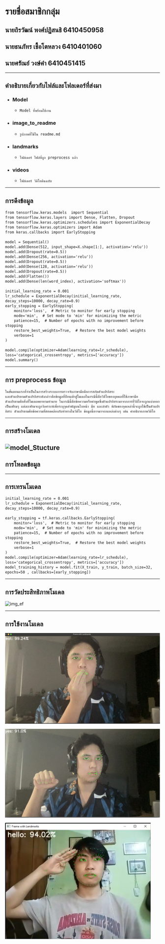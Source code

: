 # รายชื่อสมาชิกกลุ่ม
## นายถิรวัฒน์ พงศ์ปฏิสนธิ 6410450958
## นายธนภัทร เชื้อโตหลวง 6410401060  
## นายศรัณย์  วงษ์คำ 6410451415 

---
## คำอธิบายเกี่ยวกับไฟล์และโฟลเดอร์ที่ส่งมา
- ### Model
	- `Model ที่พร้อมใช้งาน`
- ### image_to_readme
	- `รูปภาพที่ใช้ใน readme.md`
- ### landmarks
	-  `โฟล์เดอร์ ไฟล์ที่ถูก preprocess แล้ว`
- ### videos
	-  `โฟล์เดอร์ วิดิโอต้นฉบับ`

---
## การดึงข้อมูล
```
from tensorflow.keras.models  import Sequential
from tensorflow.keras.layers import Dense, Flatten, Dropout
from tensorflow.keras.optimizers.schedules import ExponentialDecay
from tensorflow.keras.optimizers import Adam
from keras.callbacks import EarlyStopping

model = Sequential()
model.add(Dense(512, input_shape=X.shape[1:], activation='relu'))
model.add(Dropout(rate=0.5))
model.add(Dense(256, activation='relu'))
model.add(Dropout(rate=0.5))
model.add(Dense(128, activation='relu'))
model.add(Dropout(rate=0.5))
model.add(Flatten())
model.add(Dense(len(word_index), activation='softmax'))

initial_learning_rate = 0.001
lr_schedule = ExponentialDecay(initial_learning_rate, decay_steps=10000, decay_rate=0.9)
early_stopping = EarlyStopping(
    monitor='loss',  # Metric to monitor for early stopping
    mode='min',  # Set mode to 'min' for minimizing the metric
    patience=15,  # Number of epochs with no improvement before stopping
    restore_best_weights=True,  # Restore the best model weights
    verbose=1
)

model.compile(optimizer=Adam(learning_rate=lr_schedule), loss='categorical_crossentropy', metrics=['accuracy'])
model.summary()
```

---
## การ preprocess ข้อมูล
```
ในขั้นตอนแรกที่จำเป็นในการสร้างระบบการตรวจจับภาษามือคือการสกัดตัวแปรอิสระ
และตัวแปรตามตัวแปรอิสระดังกล่าวคือข้อมูลที่ป้อนเข้าสู่โมเดลในกรณีนี้คือวิดีโอของบุคคลที่ใช้ภาษามือ 
ตัวแปรตามคือสิ่งที่โมเดลพยายามทำนาย ในกรณีนี้คือข้อความหรือคำพูดซึ่งตัวแปรอิสระมาจากการที่วิดีโอจะถูกแบ่งออกเป็นเฟรมๆ แต่ละเฟรมจะถูกวิเคราะห์เพื่อระบุจุดสำคัญบนใบหน้า มือ และลำตัว พิกัดของจุดเหล่านี้จะถูกใช้เป็นตัวแปรอิสระ ตัวแปรตามคือข้อความที่สอดคล้องกับท่าทางในวิดีโอ ข้อมูลนี้อาจมาจากแหล่งต่างๆ เช่น คำอธิบายภาพวิดีโอ
```
---
## การสร้างโมเดล
![model_Stucture](model_structure.png)
---
## การโหลดข้อมูล

---
## การเทรนโมเดล
```
initial_learning_rate = 0.001
lr_schedule = ExponentialDecay(initial_learning_rate, decay_steps=10000, decay_rate=0.9)

early_stopping = tf.keras.callbacks.EarlyStopping(
    monitor='loss',  # Metric to monitor for early stopping
    mode='min',  # Set mode to 'min' for minimizing the metric
    patience=15,  # Number of epochs with no improvement before stopping
    restore_best_weights=True,  # Restore the best model weights
    verbose=1
)
model.compile(optimizer=Adam(learning_rate=lr_schedule), loss='categorical_crossentropy', metrics=['accuracy'])
model_training_history = model.fit(X_train, y_train, batch_size=32, epochs=50 , callbacks=[early_stopping])
```
---
## การวัดประสิทธิภาพโมเดล

![img_ef](img_ef.png)

---

## การใช้งานโมเดล

![toto_1](/image_to_readme/toto_1.png)

![toto_2](/image_to_readme//toto_2.png)

![Ozone_3](/image_to_readme/Ozone_3.png)
